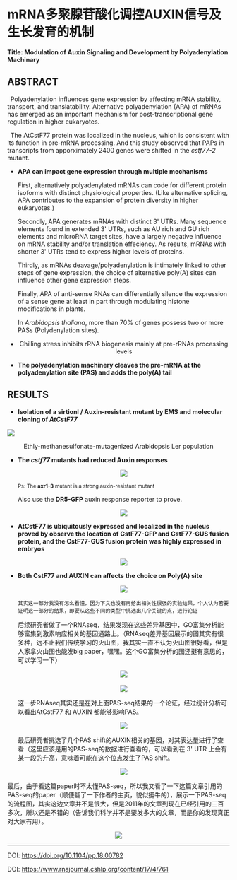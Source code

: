 # <div aling=center>mRNA多聚腺苷酸化调控AUXIN信号及生长发育的机制</div>

**Title: Modulation of Auxin Signaling and Development by Polyadenylation Machinary**

## ABSTRACT

&ensp;Polyadenylation influences gene expression by affecting mRNA stability, transport, and translatability. Alternative polyadenylation (APA) of mRNAs has emerged as an important mechanism for post-transcriptional gene regulation in higher eukaryotes. 

&ensp;The AtCstF77 protein was localized in the nucleus, which is consistent with its function in pre-mRNA processing. And this study observed that PAPs in transcripts from apporximately 2400 genes were shifted in the *cstf77-2* mutant.

* **APA can impact gene expression through multiple mechanisms**

  First, alternatively polyadenylated mRNAs can code for different protein isoforms with distinct physiological properties. (Like alternative splicing, APA contributes to the expansion of protein diversity in higher eukaryotes.)

  Secondly, APA generates mRNAs with distinct 3' UTRs. Many sequence elements found in extended 3' UTRs, such as AU rich and GU rich elements and microRNA target sites, have a largely negative influence on mRNA stability and/or translation effeciency. As results, mRNAs with shorter 3' UTRs tend to express higher levels of proteins.

  Thirdly, as mRNAs deavage/polyadenylation is intimately linked to other steps of gene expression, the choice of alternative poly(A) sites can influence other gene expression steps.

  Finally, APA of anti-sense RNAs can differentially silence the expression of a sense gene at least in part through modulating histone modifications in plants.

  In *Arabidopsis thaliana*, more than 70% of genes possess two or more PASs (Polydenylation sites).

* <p align = "middle">Chilling stress inhibits rRNA biogenesis mainly at pre-rRNAs processing levels</p>

* **The polyadenylation machinery cleaves the pre-mRNA at the polyadenylation site (PAS) and adds the poly(A) tail**

## RESULTS

* **Isolation of a sirtionl / Auxin-resistant mutant by EMS and molecular cloning of *AtCstF77***

  <div align=center>
<img src="https://upload-images.jianshu.io/upload_images/19253200-cff1f6a7d74c464e.jpg?imageMogr2/auto-orient/strip|imageView2/2/w/463/format/webp">
  </div>

  <p align = "middle">Ethly-methanesulfonate-mutagenized Arabidopsis Ler population</p>

* **The *cstf77* mutants had reduced Auxin responses**

  <div align=center>
  <img src="https://upload-images.jianshu.io/upload_images/19253200-581eb53a9bd013d5.jpg?imageMogr2/auto-orient/strip|imageView2/2/w/521/format/webp">
  </div>

  <sup>Ps: The **axr1-3** mutant is a strong auxin-resistant mutant<sup>

  Also use the **DR5-GFP** auxin response reporter to prove.

  <div align=center>
      <img src="https://upload-images.jianshu.io/upload_images/19253200-5fa9a86e43fed257.jpg?imageMogr2/auto-orient/strip|imageView2/2/w/438/format/webp">
  </div>

  
* **AtCstF77 is ubiquitously expressed and localized in the nucleus proved by observe the location of CstF77-GFP and CstF77-GUS fusion protein, and the CstF77-GUS fusion protein was highly expressed in embryos**

  <div align=center>
      <img src="https://upload-images.jianshu.io/upload_images/19253200-09e965c5cc4e56ed.jpg?imageMogr2/auto-orient/strip|imageView2/2/w/536/format/webp">
  </div>

* **Both CstF77 and AUXIN can affects the choice on Poly(A) site**

  <div align=center>
      <img src="https://upload-images.jianshu.io/upload_images/19253200-df5fa7d77b3d0873.jpg?imageMogr2/auto-orient/strip|imageView2/2/w/580/format/webp">
  </div>

  <sub>其实这一部分我没有怎么看懂，因为下文也没有再给出相关性很强的实验结果，个人认为若要证明这一部分的结果，即要从这些不同的类型中挑选出几个关键的点，进行论证</sub>

  后续研究者做了一个RNAseq，结果发现在这些差异基因中，GO富集分析能够富集到激素响应相关的基因通路上。（RNAseq差异基因展示的图其实有很多种，远不止我们传统学习的火山图，我其实一直不认为火山图很好看，但是人家拿火山图也能发big paper，嘿嘿。这个GO富集分析的图还挺有意思的，可以学习一下）

  <div align=center>
      <img src="https://upload-images.jianshu.io/upload_images/19253200-bc5ab47a4dc93609.jpg?imageMogr2/auto-orient/strip|imageView2/2/w/982/format/webp">
      <br>
      <br>
      <img src="https://upload-images.jianshu.io/upload_images/19253200-3d68f3963e5782b1.jpg?imageMogr2/auto-orient/strip|imageView2/2/w/1200/format/webp">
  </div>

  这一步RNAseq其实还是在对上面PAS-seq结果的一个论证，经过统计分析可以看出AtCstF77 和 AUXIN 都能够影响PAS。

  <div align=center>
      <img src="https://upload-images.jianshu.io/upload_images/19253200-00ea9be8fa29c2b6.jpg?imageMogr2/auto-orient/strip|imageView2/2/w/305/format/webp">
  </div>

  最后研究者挑选了几个PAS shift的AUXIN相关的基因，对其表达量进行了查看（这里应该是用的PAS-seq的数据进行查看的，可以看到在 3' UTR 上会有某一段的升高，意味着可能在这个位点发生了PAS shift。

  <div align=center>
      <img src="https://upload-images.jianshu.io/upload_images/19253200-c598f62cafab8acb.jpg?imageMogr2/auto-orient/strip|imageView2/2/w/534/format/webp">
  </div>

  
最后，由于看这篇paper时不太懂PAS-seq，所以我又看了一下这篇文章引用的PAS-seq的paper（顺便翻了一下作者的主页，貌似挺牛的），展示一下PAS-seq的流程图，其实这边文章并不是很大，但是2011年的文章到现在已经引用的三百多次，所以还是不错的（告诉我们科学并不是要发多大的文章，而是你的发现真正对大家有用）。
  
<div align=center>
      <img src="https://upload-images.jianshu.io/upload_images/19253200-48c1cc4e070a7c28.jpg?imageMogr2/auto-orient/strip|imageView2/2/w/331/format/webp">
  </div>
  

  ***
  
  DOI: https://doi.org/10.1104/pp.18.00782
  
  DOI: https://www.rnajournal.cshlp.org/content/17/4/761